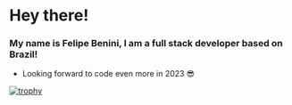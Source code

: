 # Hey there!

### My name is Felipe Benini, I am a full stack developer based on Brazil!
- Looking forward to code even more in 2023 😎

[![trophy](https://github-profile-trophy.vercel.app/?username=felbenini)](https://github.com/felbenini/github-profile-trophy)
